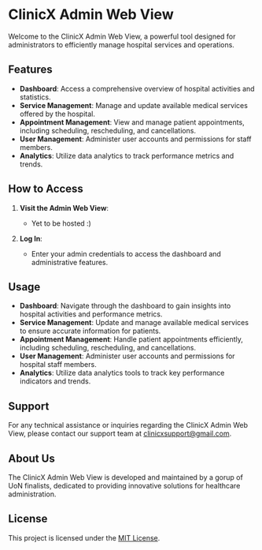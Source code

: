 # ClinicX Admin Web View

Welcome to the ClinicX Admin Web View, a powerful tool designed for administrators to efficiently manage hospital services and operations.

## Features

- **Dashboard**: Access a comprehensive overview of hospital activities and statistics.
- **Service Management**: Manage and update available medical services offered by the hospital.
- **Appointment Management**: View and manage patient appointments, including scheduling, rescheduling, and cancellations.
- **User Management**: Administer user accounts and permissions for staff members.
- **Analytics**: Utilize data analytics to track performance metrics and trends.

## How to Access

1. **Visit the Admin Web View**:
   - Yet to be hosted :)

2. **Log In**:
   - Enter your admin credentials to access the dashboard and administrative features.

## Usage

- **Dashboard**: Navigate through the dashboard to gain insights into hospital activities and performance metrics.
- **Service Management**: Update and manage available medical services to ensure accurate information for patients.
- **Appointment Management**: Handle patient appointments efficiently, including scheduling, rescheduling, and cancellations.
- **User Management**: Administer user accounts and permissions for hospital staff members.
- **Analytics**: Utilize data analytics tools to track key performance indicators and trends.

## Support

For any technical assistance or inquiries regarding the ClinicX Admin Web View, please contact our support team at [clinicxsupport@gmail.com](mailto:sydneykanjie@gmail.com).

## About Us

The ClinicX Admin Web View is developed and maintained by a gorup of UoN finalists, dedicated to providing innovative solutions for healthcare administration.

## License

This project is licensed under the [MIT License](LICENSE).

